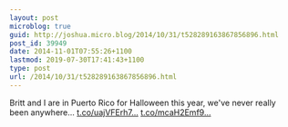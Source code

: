```yaml
---
layout: post
microblog: true
guid: http://joshua.micro.blog/2014/10/31/t528289163867856896.html
post_id: 39949
date: 2014-11-01T07:55:26+1100
lastmod: 2019-07-30T17:41:43+1100
type: post
url: /2014/10/31/t528289163867856896.html
---
```

Britt and I are in Puerto Rico for Halloween this year, we've never really been anywhere... [t.co/uajVFErh7...](http://t.co/uajVFErh7a) [t.co/mcaH2Emf9...](http://t.co/mcaH2Emf9U)

